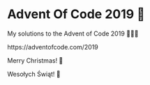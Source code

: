 # Advent Of Code 2019 🎄
<p>My solutions to the Advent of Code 2019 🎅🏼🎄</p>
<p>https://adventofcode.com/2019</p>
<p> Merry Christmas! 🎁 </p>
<p> Wesołych Świąt! 🎉 </p>
